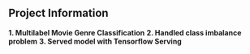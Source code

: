 ## Project Information

**1. Multilabel Movie Genre Classification**
**2. Handled class imbalance problem**
**3. Served model with Tensorflow Serving**


